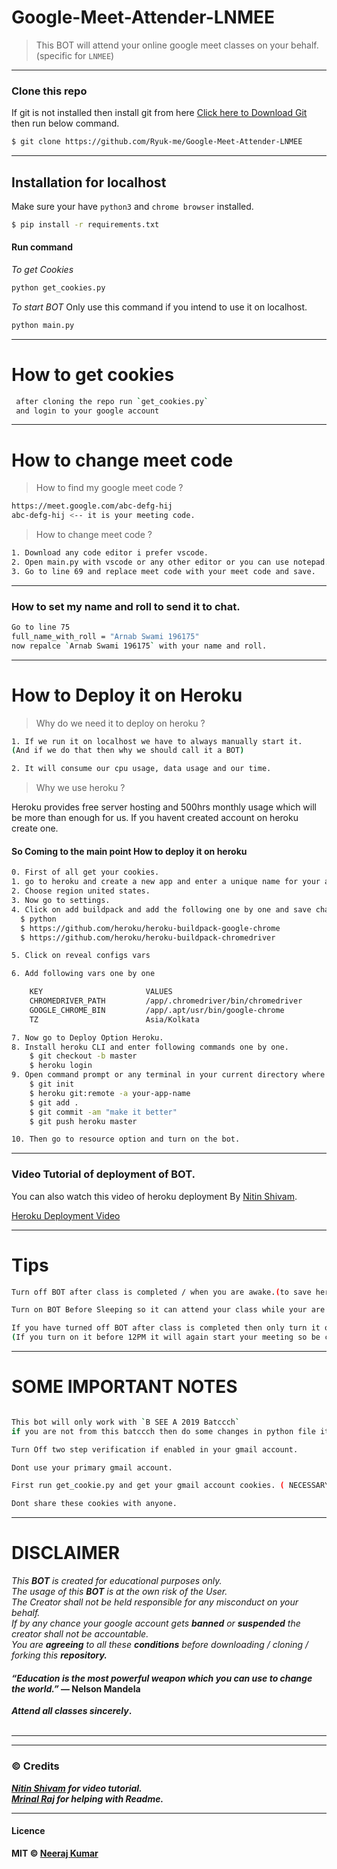 # Google-Meet-Attender-LNMEE

> This BOT will attend your online google meet classes on your behalf.(specific for `LNMEE`)
---

### Clone this repo
If git is not installed then install git from here [Click here to Download Git](https://git-scm.com/downloads) then run below command.

```sh
$ git clone https://github.com/Ryuk-me/Google-Meet-Attender-LNMEE

```
---

## Installation for localhost
Make sure your have `python3` and `chrome browser` installed.</br>
```sh
$ pip install -r requirements.txt
```
#### Run command
<i>To get Cookies</i>
```sh
python get_cookies.py
```

<i> To start BOT</i> Only use this command if you intend to use it on localhost.
```sh
python main.py
```


---
# How to get cookies
```sh
 after cloning the repo run `get_cookies.py`
 and login to your google account
```

---

# How to change meet code

> How to find my google meet code ?
```sh
https://meet.google.com/abc-defg-hij
abc-defg-hij <-- it is your meeting code.
```
> How to change meet code ?

```sh
1. Download any code editor i prefer vscode.
2. Open main.py with vscode or any other editor or you can use notepad.
3. Go to line 69 and replace meet code with your meet code and save.
```
---
### How to set my name and roll to send it to chat.

```bash
Go to line 75
full_name_with_roll = "Arnab Swami 196175"
now repalce `Arnab Swami 196175` with your name and roll.
```

---


# How to Deploy it on Heroku

> Why do we need it to deploy on heroku ?

```sh
1. If we run it on localhost we have to always manually start it.
(And if we do that then why we should call it a BOT)

2. It will consume our cpu usage, data usage and our time.

```
> Why we use heroku ?

Heroku provides free server hosting and 500hrs monthly usage which will be more than enough for us.
If you havent created account on heroku create one.

#### So Coming to the main point How to deploy it on heroku

```sh
0. First of all get your cookies.
1. go to heroku and create a new app and enter a unique name for your app.
2. Choose region united states.
3. Now go to settings.
4. Click on add buildpack and add the following one by one and save changes.
  $ python
  $ https://github.com/heroku/heroku-buildpack-google-chrome
  $ https://github.com/heroku/heroku-buildpack-chromedriver

5. Click on reveal configs vars

6. Add following vars one by one

    KEY                       VALUES
    CHROMEDRIVER_PATH         /app/.chromedriver/bin/chromedriver
    GOOGLE_CHROME_BIN         /app/.apt/usr/bin/google-chrome
    TZ                        Asia/Kolkata

7. Now go to Deploy Option Heroku.
8. Install heroku CLI and enter following commands one by one.
    $ git checkout -b master
    $ heroku login
9. Open command prompt or any terminal in your current directory where all files are located.
    $ git init
    $ heroku git:remote -a your-app-name
    $ git add .
    $ git commit -am "make it better"
    $ git push heroku master

10. Then go to resource option and turn on the bot.

```

---

### Video Tutorial of deployment of BOT.

You can also watch this video of heroku deployment By [Nitin Shivam](https://github.com/nitinshivam).

[Heroku Deployment Video](https://youtu.be/ahccu29B9GI)

---

# Tips
```sh
Turn off BOT after class is completed / when you are awake.(to save heroku dyno hours).

Turn on BOT Before Sleeping so it can attend your class while your are asleep.

If you have turned off BOT after class is completed then only turn it on after 12PM.
(If you turn on it before 12PM it will again start your meeting so be careful.) 
```
---

# SOME IMPORTANT NOTES

```sh

This bot will only work with `B SEE A 2019 Batccch`
if you are not from this batccch then do some changes in python file it should work for you as well.

Turn Off two step verification if enabled in your gmail account.

Dont use your primary gmail account.

First run get_cookie.py and get your gmail account cookies. ( NECESSARY i repeat it is NECESSARY )

Dont share these cookies with anyone.

```
---

# DISCLAIMER

<i>This <strong>BOT</strong> is created for educational purposes only.</br></i>
<i>The usage of this <strong>BOT</strong> is at the own risk of the User.</br></i>
<i>The Creator shall not be held responsible for any  misconduct on your behalf.</br></i>
<i>If by any chance your google account gets <strong>banned</strong> or <strong>suspended</strong> the creator shall not be accountable.</br></i>
<i>You are <strong>agreeing</strong> to all these <strong>conditions</strong> before downloading / cloning / forking this <strong>repository<strong>.</i>

#### <i>“Education is the most powerful weapon which you can use to change the world.”</i><strong> ― Nelson Mandela</strong></br>
<i> Attend all classes <strong>sincerely</i>.</br></br>

---
---

### © Credits
<i><strong>[Nitin Shivam](https://github.com/nitinshivam)</strong> for video tutorial.</i></br>
<i><strong>[Mrinal Raj](https://www.instagram.com/mrinal_raj15)</strong> for helping with Readme.</i></br>

---

#### Licence

MIT © [Neeraj Kumar](https://github.com/Ryuk-me)
